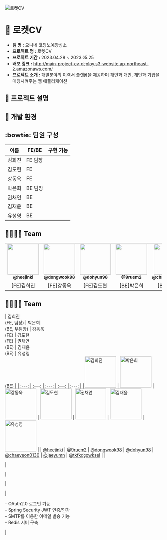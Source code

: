 ![ 로켓CV](https://i.ibb.co/7jxwcPw/cv.png)
# 🚀 로켓CV
- **팀 명 :**  으니네 코딩노예양성소
- **프로젝트 명 :** 로켓CV
- **프로젝트 기간 :** 2023.04.28 ~ 2023.05.25
- **배포 링크 :** http://main-project-cv-deploy.s3-website.ap-northeast-2.amazonaws.com/
- **프로젝트 소개 :** 개발분야의 이력서 플렛폼을 제공하며 개인과 개인, 개인과 기업을 매칭시켜주는 웹 애플리케이션


## :page_facing_up: 프로젝트 설명

## :rocket: 개발 환경

## :bowtie: 팀원 구성

|이름|FE/BE|구현 기능|
|------|---|---|
|김희진|FE 팀장||
|김도현|FE||
|강동욱|FE||
|박은희|BE 팀장||
|권채연|BE||
|김재윤|BE||
|유성영|BE|||

## 👨‍👩‍👧‍👦 Team
<table>
  <tr>
  <td align="center"><a href="https://github.com/heejinki"><img src="https://avatars.githubusercontent.com/u/120415871?v=4" width="100px;" alt=""/><br /><sub><b>@heejinki</b></sub></a><br /></td>
  <td align="center"><a href="https://github.com/dongwook98"><img src="https://avatars.githubusercontent.com/u/119502777?v=4" width="100px;" alt=""/><br /><sub><b>@dongwook98</b></sub></a><br /></td>
  <td align="center"><a href="https://github.com/dohyun98"><img src="https://avatars.githubusercontent.com/u/97542179?v=4" width="100px;" alt=""/><br /><sub><b>@dohyun98</b></sub></a><br /></td>
  <td align="center"><a href="https://github.com/9ruem2"><img src="https://avatars.githubusercontent.com/u/118735475?v=4" width="100px;" alt=""/><br /><sub><b>@9ruem2</b></sub></a><br /></td>
  <td align="center"><a href="https://github.com/chaeyeon0130"><img src="https://avatars.githubusercontent.com/u/102018765?v=4" width="100px;" alt=""/><br /><sub><b>@chaeyeon0130</b></sub></a><br /></td>
  <td align="center"><a href="https://github.com/jaeyumn"><img src="https://avatars.githubusercontent.com/u/91544507?v=4" width="100px;" alt=""/><br /><sub><b>@jaeyumn</b></sub></a><br /></td>
  <td align="center"><a href="https://github.com/tkfkdgowksel"><img src="https://avatars.githubusercontent.com/u/19697063?v=4" width="100px;" alt=""/><br /><sub><b>@tkfkdgowksel</b></sub></a><br /></td>
     
</tr>
  <td align="center">[FE]김희진</td>
  <td align="center">[FE]강동욱</td>
  <td align="center">[FE]김도현</td>
  <td align="center">[BE]박은희</td>
  <td align="center">[BE]권채연</td>
  <td align="center">[BE]김재윤</td>
  <td align="center">[BE]유성영</td>
</tr>
</table>

## 👨‍👩‍👧‍👦 Team
| 김희진<br>(FE, 팀장) | 박은희<br>(BE, 부팀장) | 강동욱<br>(FE) | 김도현<br>(FE) | 권채연<br>(BE) | 김재윤<br>(BE) | 유성영<br>(BE) |
| :---: | :---: | :---: | :---: | :---: |
| <img alt="김희진" src="https://avatars.githubusercontent.com/u/120415871?v=4" height="100" width="100"> | <img alt="박은희" src="https://avatars.githubusercontent.com/u/118735475?v=4" height="100" width="100"> | <img alt="강동욱" src="https://avatars.githubusercontent.com/u/119502777?v=4" height="100" width="100"> | <img alt="김도현" src="https://avatars.githubusercontent.com/u/97542179?v=4" height="100" width="100"> | <img alt="권채연" src="https://avatars.githubusercontent.com/u/102018765?v=4" height="100" width="100"> | <img alt="김재윤" src="https://avatars.githubusercontent.com/u/91544507?v=4" height="100" width="100"> | <img alt="유성영" src="https://avatars.githubusercontent.com/u/19697063?v=4" height="100" width="100"> |
| [@heejinki](https://github.com/heejinki) | [@9ruem2](https://github.com/9ruem2) | [@dongwook98](https://github.com/dongwook98) | [@dohyun98](https://github.com/dohyun98) | [@chaeyeon0130](https://github.com/chaeyeon0130) | [@jaeyumn](https://github.com/jaeyumn) | [@tkfkdgowksel](https://github.com/tkfkdgowksel) |
|<p align="left"></p>|<p align="left"></p>|<p align="left"></p>|<p align="left"></p>|<p align="left">- OAuth2.0 로그인 기능<br/>- Spring Security JWT 인증/인가<br/>- SMTP를 이용한 이메일 발송 기능<br/>- Redis 서버 구축</p>|

